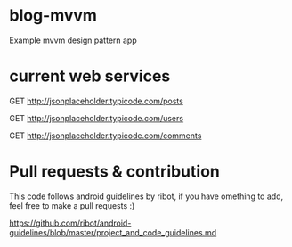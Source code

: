 # blog-mvvm
Example mvvm design pattern app

# current web services

GET http://jsonplaceholder.typicode.com/posts

GET http://jsonplaceholder.typicode.com/users

GET http://jsonplaceholder.typicode.com/comments

# Pull requests & contribution

This code follows android guidelines by ribot, if you have omething to add, feel free to make a pull requests :)

https://github.com/ribot/android-guidelines/blob/master/project_and_code_guidelines.md
